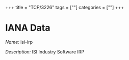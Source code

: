 +++
title = "TCP/3226"
tags = [""]
categories = [""]
+++

# IANA Data

_Name:_ isi-irp

_Description:_ ISI Industry Software IRP

